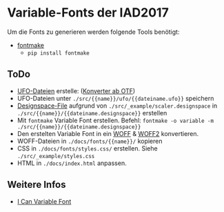 # Variable-Fonts der IAD2017

Um die Fonts zu generieren werden folgende Tools benötigt:

* [fontmake](https://github.com/googlei18n/fontmake)
  * `pip install fontmake`

## ToDo
* [UFO-Dateien](http://unifiedfontobject.org/) erstelle: ([Konverter ab OTF](https://everythingfonts.com/otf-to-ufo))
* UFO-Dateien unter `./src/{{name}}/ufo/{{dateiname.ufo}}` speichern
* [Designspace-File](https://github.com/LettError/designSpaceDocument) aufgrund von `./src/_example/scaler.designspace` in `./src/{{name}}/{{dateiname.designspace}}` erstellen
* Mit `fontmake` Variable Font erstellen. Befehl: `fontmake -o variable -m ./src/{{name}}/{{dateiname.designspace}}`
* Den erstelten Variable Font in ein [WOFF](https://everythingfonts.com/ttf-to-woff) & [WOFF2](https://everythingfonts.com/ttf-to-woff2) konvertieren.
* WOFF-Dateien in `./docs/fonts/{{name}}/` kopieren
* CSS in `./docs/fonts/styles.css/` erstellen. Siehe `./src/_example/styles.css`
* HTML in `./docs/index.html` anpassen.

## Weitere Infos
* [I Can Variable Font](https://github.com/scribbletone/i-can-variable-font)

